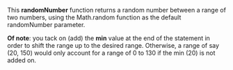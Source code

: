 This **randomNumber** function returns a random number between a range of two numbers, using the Math.random function as the default randomNumber parameter.

**Of note**: you tack on (add) the **min** value at the end of the statement in order to shift the range up to the desired range. Otherwise, a range of say (20, 150) would only account for a range of 0 to 130 if the min (20) is not added on.